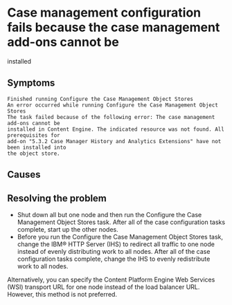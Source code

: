 # Case management configuration fails because the case management add-ons cannot be
installed

## Symptoms

```
Finished running Configure the Case Management Object Stores
An error occurred while running Configure the Case Management Object Stores
The task failed because of the following error: The case management add-ons cannot be 
installed in Content Engine. The indicated resource was not found. All prerequisites for 
add-on "5.3.2 Case Manager History and Analytics Extensions" have not been installed into 
the object store.
```

## Causes

## Resolving the problem

- Shut down all but one node and then run the Configure the Case Management Object Stores task.
After all of the case configuration tasks complete, start up the other nodes.
- Before you run the Configure the Case Management Object Stores task, change the IBM® HTTP Server (IHS) to redirect all traffic to one node instead of
evenly distributing work to all nodes. After all of the case configuration tasks complete, change
the IHS to evenly redistribute work to all nodes.

Alternatively, you can specify the Content Platform Engine
Web Services (WSI) transport URL for one node instead of the load balancer URL. However, this method
is not preferred.